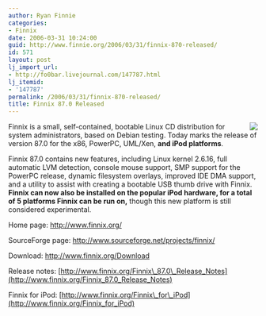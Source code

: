 ```yaml
---
author: Ryan Finnie
categories:
- Finnix
date: 2006-03-31 10:24:00
guid: http://www.finnie.org/2006/03/31/finnix-870-released/
id: 571
layout: post
lj_import_url:
- http://fo0bar.livejournal.com/147787.html
lj_itemid:
- '147787'
permalink: /2006/03/31/finnix-870-released/
title: Finnix 87.0 Released
---
```

[<img src="http://www.finnix.org/w/images/thumb/1/17/Finnix-ipod.jpg/180px-Finnix-ipod.jpg" align="right" border="0" />](http://www.finnix.org/Finnix_for_iPod)Finnix is a small, self-contained, bootable Linux CD distribution for system administrators, based on Debian testing. Today marks the release of version 87.0 for the x86, PowerPC, UML/Xen, **and iPod platforms**. 

Finnix 87.0 contains new features, including Linux kernel 2.6.16, full automatic LVM detection, console mouse support, SMP support for the PowerPC release, dynamic filesystem overlays, improved IDE DMA support, and a utility to assist with creating a bootable USB thumb drive with Finnix. **Finnix can now also be installed on the popular iPod hardware, for a total of 5 platforms Finnix can be run on,** though this new platform is still considered experimental.

Home page: <http://www.finnix.org/>
  
SourceForge page: <http://www.sourceforge.net/projects/finnix/>
  
Download: <http://www.finnix.org/Download>
  
Release notes: [http://www.finnix.org/Finnix\_87.0\_Release_Notes](http://www.finnix.org/Finnix_87.0_Release_Notes)
  
Finnix for iPod: [http://www.finnix.org/Finnix\_for\_iPod](http://www.finnix.org/Finnix_for_iPod)
